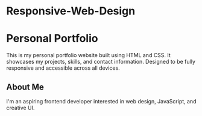# Responsive-Web-Design
# Personal Portfolio

This is my personal portfolio website built using HTML and CSS. It showcases my projects, skills, and contact information. Designed to be fully responsive and accessible across all devices.
## About Me
I'm an aspiring frontend developer interested in web design, JavaScript, and creative UI.
